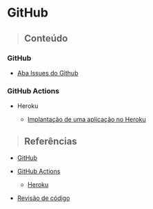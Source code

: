 # GitHub

> ## **Conteúdo**

### GitHub

- [Aba Issues do Github](./issues.md)

### GitHub Actions

- Heroku

  - [Implantação de uma aplicação no Heroku](./github-actions/heroku/deploy-application-in-heroku.md)

> ## **Referências**

- [GitHub](./references.md)

- [GitHub Actions](./github-actions/references.md)

  - [Heroku](./github-actions/heroku/references.md)

- [Revisão de código](./code-review/references.md)
